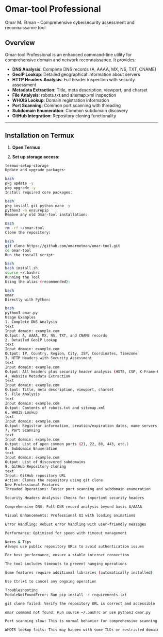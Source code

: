 # Omar-tool Professional

Omar M. Etman - Comprehensive cybersecurity assessment and reconnaissance tool.

## Overview

Omar-tool Professional is an enhanced command-line utility for comprehensive domain and network reconnaissance. It provides:

- **DNS Analysis**: Complete DNS records (A, AAAA, MX, NS, TXT, CNAME)
- **GeoIP Lookup**: Detailed geographical information about servers
- **HTTP Headers Analysis**: Full header inspection with security assessment
- **Metadata Extraction**: Title, meta description, viewport, and charset
- **File Analysis**: robots.txt and sitemap.xml inspection
- **WHOIS Lookup**: Domain registration information
- **Port Scanning**: Common port scanning with threading
- **Subdomain Enumeration**: Common subdomain discovery
- **GitHub Integration**: Repository cloning functionality

---

## Installation on Termux

1. **Open Termux**

2. **Set up storage access:**
```bash
termux-setup-storage
Update and upgrade packages:

bash
pkg update -y
pkg upgrade -y
Install required core packages:

bash
pkg install git python nano -y
python3 -m ensurepip
Remove any old Omar-tool installation:

bash
rm -rf ~/omar-tool
Clone the repository:

bash
git clone https://github.com/omarmetman/omar-tool.git
cd omar-tool
Run the install script:

bash
bash install.sh
source ~/.bashrc
Running the Tool
Using the alias (recommended):

bash
omar
Directly with Python:

bash
python3 omar.py
Usage Examples
1. Complete DNS Analysis
text
Input domain: example.com
Output: A, AAAA, MX, NS, TXT, and CNAME records
2. Detailed GeoIP Lookup
text
Input domain: example.com
Output: IP, Country, Region, City, ISP, Coordinates, Timezone
3. HTTP Headers with Security Assessment
text
Input domain: example.com
Output: All headers plus security header analysis (HSTS, CSP, X-Frame-Options, etc.)
4. Website Metadata Extraction
text
Input domain: example.com
Output: Title, meta description, viewport, charset
5. File Analysis
text
Input domain: example.com
Output: Contents of robots.txt and sitemap.xml
6. WHOIS Lookup
text
Input domain: example.com
Output: Registrar information, creation/expiration dates, name servers
7. Port Scanning
text
Input domain: example.com
Output: List of open common ports (21, 22, 80, 443, etc.)
8. Subdomain Enumeration
text
Input domain: example.com
Output: List of discovered subdomains
9. GitHub Repository Cloning
text
Input: GitHub repository URL
Action: Clones the repository using git clone
New Professional Features
Threaded Operations: Faster port scanning and subdomain enumeration

Security Headers Analysis: Checks for important security headers

Comprehensive DNS: Full DNS record analysis beyond basic A/AAAA

Visual Enhancements: Professional UI with loading animations

Error Handling: Robust error handling with user-friendly messages

Performance: Optimized for speed with timeout management

Notes & Tips
Always use public repository URLs to avoid authentication issues

For best performance, ensure a stable internet connection

The tool includes timeouts to prevent hanging operations

Some features require additional libraries (automatically installed)

Use Ctrl+C to cancel any ongoing operation

Troubleshooting
ModuleNotFoundError: Run pip install -r requirements.txt

git clone failed: Verify the repository URL is correct and accessible

omar command not found: Run source ~/.bashrc or use python3 omar.py

Port scanning slow: This is normal behavior for comprehensive scanning

WHOIS lookup fails: This may happen with some TLDs or restricted domains


